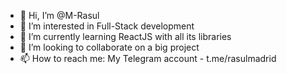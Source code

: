 - 👋 Hi, I’m @M-Rasul
- 👀 I’m interested in Full-Stack development
- 🌱 I’m currently learning ReactJS with all its libraries
- 💞️ I’m looking to collaborate on a big project
- 📫 How to reach me: My Telegram account - t.me/rasulmadrid

<!---
M-Rasul/M-Rasul is a ✨ special ✨ repository because its `README.md` (this file) appears on your GitHub profile.
You can click the Preview link to take a look at your changes.
--->
